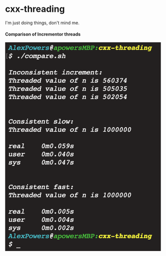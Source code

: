# cxx-threading
I'm just doing things, don't mind me.

#### Comparison of Incrementor threads
![](https://github.com/abpwrs/cxx-threading/blob/master/output.png)
